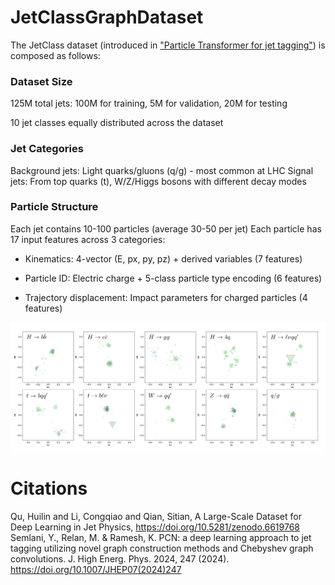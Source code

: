 # JetClassGraphDataset
The JetClass dataset (introduced in ["Particle Transformer for jet tagging"](https://arxiv.org/abs/2202.03772)) is composed as follows:

### Dataset Size
125M total jets: 100M for training, 5M for validation, 20M for testing

10 jet classes equally distributed across the dataset

### Jet Categories
Background jets: Light quarks/gluons (q/g) - most common at LHC
Signal jets: From top quarks (t), W/Z/Higgs bosons with different decay modes

### Particle Structure
Each jet contains 10-100 particles (average 30-50 per jet)
Each particle has 17 input features across 3 categories:

- Kinematics: 4-vector (E, px, py, pz) + derived variables (7 features)

- Particle ID: Electric charge + 5-class particle type encoding (6 features)

- Trajectory displacement: Impact parameters for charged particles (4 features)

![Alt text](jetClassImage.png)


# Citations
Qu, Huilin and Li, Congqiao and Qian, Sitian, A Large-Scale Dataset for Deep Learning in Jet Physics, https://doi.org/10.5281/zenodo.6619768
Semlani, Y., Relan, M. & Ramesh, K. PCN: a deep learning approach to jet tagging utilizing novel graph construction methods and Chebyshev graph convolutions. J. High Energ. Phys. 2024, 247 (2024). https://doi.org/10.1007/JHEP07(2024)247
